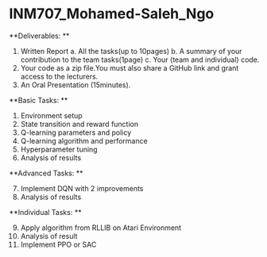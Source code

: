 # INM707_Mohamed-Saleh_Ngo

**Deliverables: **

1. Written Report
a. All the tasks(up to 10pages)
b. A summary of your contribution to the team tasks(1page)
c. Your (team and individual) code.
3. Your code as a zip file.You must also share a GitHub link and grant access to the lecturers.
4. An Oral Presentation (15minutes).
   
**Basic Tasks: **
1. Environment setup
2. State transition and reward function
3. Q-learning parameters and policy
4. Q-learning algorithm and performance
5. Hyperparameter tuning
6. Analysis of results

**Advanced Tasks: **

7. Implement DQN with 2 improvements
8. Analysis of results

**Individual Tasks: **

9. Apply algorithm from RLLIB on Atari Environment
10. Analysis of result
11. Implement PPO or SAC

